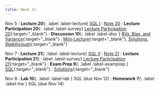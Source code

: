 ```yaml
---
title: Week 11
---
```



Nov 5
: **Lecture 20**{: .label .label-lecture} [SQL I](lecture/lec20)
    : [Note 20](https://ds100.org/course-notes/sql_I/sql_I.html)
: **Lecture Participation 20**{: .label .label-survey} [Lecture Participation 20](https://app.sli.do/event/u8YVAs1hQG6CDCRyEnHX6N/embed/polls/6b2e216f-9211-41a6-b217-7e8b9264a8e8){:target="_blank"}
: **Discussion 10**{: .label .label-disc } [RVs, Bias, and Variance](https://drive.google.com/file/d/1VJvp3spRvsWz6ULO8CboYwnOR4QWZOY_/view?usp=sharing){:target="_blank"}
    : [Mini-Lecture](https://youtu.be/bp7-OwxdGwg){:target="_blank"}, [Solutions](https://drive.google.com/file/d/1qhvi8H4nmnJnZlStYYNxmY5ZMf_B47ER/view?usp=sharing), [Walkthrough](https://www.youtube.com/watch?v=_Mh7aGwg2ZI){:target="_blank"}

Nov 7
: **Lecture 21**{: .label .label-lecture} [SQL II](lecture/lec21)
    : [Note 21](https://ds100.org/course-notes/sql_II/sql_II.html)
: **Lecture Participation 21**{: .label .label-survey} [Lecture Participation 21](https://app.sli.do/event/xnbr6qkKbV5mvjhbFEeTyc/embed/polls/5c64f7a1-d779-49d6-9183-d92c88312203){:target="_blank"}
: **Exam Prep 9**{: .label .label-examprep } [SQL](https://drive.google.com/file/d/1clgkqxS9cw8OHm2hfi4pted5KHzd5Omp/view?usp=sharing){:target="_blank"}
    : [Solutions](https://drive.google.com/file/d/1ywDc5HERTSMAiZ9z0rZEku0qbWJo6woz/view?usp=sharing){:target="_blank"}



Nov 8
: **Lab 10**{: .label .label-lab }  SQL (due Nov 12)
: **Homework 7**{: .label .label-hw } SQL (due Nov 14)